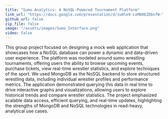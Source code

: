 ```yaml
---
title: "Sumo Analytics: A NoSQL-Powered Tournament Platform"
link_url: "https://docs.google.com/presentation/d/1u0le9-LxM08EZDbnfW-Ybc1ydkX9YksY3_jCihZezU4/present?slide=id.g3476559e94c_0_0#slide=id.g3476559e94c_0_0"
github_url: false
zip_file: false
image: "/assets/images/Sumo_Interface.png"
video: false
---
```


This group project focused on designing a mock web application that showcases how a NoSQL database can power a dynamic 
and data-driven user experience. The platform was modeled around sumo wrestling tournaments, offering users the ability to
browse upcoming events, purchase tickets, view real-time wrestler statistics, and explore techniques of the sport. We used 
MongoDB as the NoSQL backend to store structured wrestling data, including individual wrestler profiles and performance metrics. 
The application demonstrated querying this data in real time to drive interactive graphs and visualizations, allowing users to 
explore historical trends and compare wrestler statistics. The project emphasized scalable data access, efficient querying, and 
real-time updates, highlighting the strengths of MongoDB and NoSQL technologies in read-heavy, analytical use cases.
